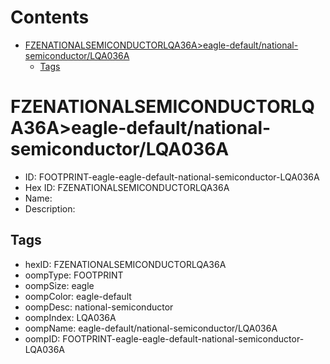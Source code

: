



Contents
========

* [FZENATIONALSEMICONDUCTORLQA36A>eagle-default/national-semiconductor/LQA036A](#fzenationalsemiconductorlqa36aeagle-defaultnational-semiconductorlqa036a)
	* [Tags](#tags)

# FZENATIONALSEMICONDUCTORLQA36A>eagle-default/national-semiconductor/LQA036A

- ID: FOOTPRINT-eagle-eagle-default-national-semiconductor-LQA036A
- Hex ID: FZENATIONALSEMICONDUCTORLQA36A
- Name: 
- Description: 

## Tags

- hexID: FZENATIONALSEMICONDUCTORLQA36A
- oompType: FOOTPRINT
- oompSize: eagle
- oompColor: eagle-default
- oompDesc: national-semiconductor
- oompIndex: LQA036A
- oompName: eagle-default/national-semiconductor/LQA036A
- oompID: FOOTPRINT-eagle-eagle-default-national-semiconductor-LQA036A
